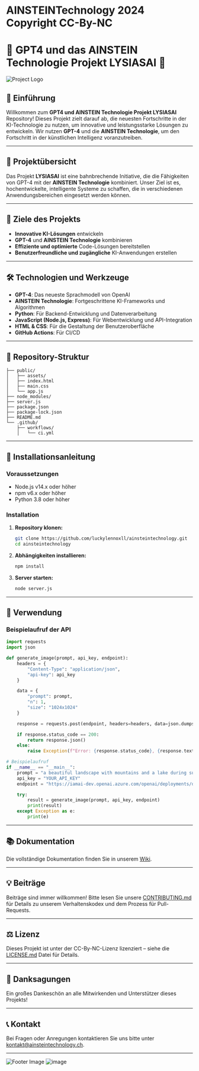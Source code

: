 # AINSTEINTechnology 2024 Copyright CC-By-NC

# 🎉 **GPT4 und das AINSTEIN Technologie Projekt LYSIASAI** 🎉

![Project Logo](https://github.com/audioreworkvisions/audioreworkvisions/assets/63094129/79dc881d-965c-486b-8fb6-1a3203ba6b92)

## 🚀 **Einführung**

Willkommen zum **GPT4 und AINSTEIN Technologie Projekt LYSIASAI** Repository! Dieses Projekt zielt darauf ab, die neuesten Fortschritte in der KI-Technologie zu nutzen, um innovative und leistungsstarke Lösungen zu entwickeln. Wir nutzen **GPT-4** und die **AINSTEIN Technologie**, um den Fortschritt in der künstlichen Intelligenz voranzutreiben.

---

## 🌟 **Projektübersicht**

Das Projekt **LYSIASAI** ist eine bahnbrechende Initiative, die die Fähigkeiten von GPT-4 mit der **AINSTEIN Technologie** kombiniert. Unser Ziel ist es, hochentwickelte, intelligente Systeme zu schaffen, die in verschiedenen Anwendungsbereichen eingesetzt werden können.

---

## 🎯 **Ziele des Projekts**

- **Innovative KI-Lösungen** entwickeln
- **GPT-4** und **AINSTEIN Technologie** kombinieren
- **Effiziente und optimierte** Code-Lösungen bereitstellen
- **Benutzerfreundliche und zugängliche** KI-Anwendungen erstellen

---

## 🛠 **Technologien und Werkzeuge**

- **GPT-4**: Das neueste Sprachmodell von OpenAI
- **AINSTEIN Technologie**: Fortgeschrittene KI-Frameworks und Algorithmen
- **Python**: Für Backend-Entwicklung und Datenverarbeitung
- **JavaScript (Node.js, Express)**: Für Webentwicklung und API-Integration
- **HTML & CSS**: Für die Gestaltung der Benutzeroberfläche
- **GitHub Actions**: Für CI/CD

---

## 📂 **Repository-Struktur**

```plaintext
├── public/
│   ├── assets/
│   ├── index.html
│   ├── main.css
│   └── app.js
├── node_modules/
├── server.js
├── package.json
├── package-lock.json
├── README.md
└── .github/
    ├── workflows/
    │   └── ci.yml
```

---

## 📜 **Installationsanleitung**

### Voraussetzungen

- Node.js v14.x oder höher
- npm v6.x oder höher
- Python 3.8 oder höher

### Installation

1. **Repository klonen:**

   ```bash
   git clone https://github.com/luckylennoxll/ainsteintechnology.git
   cd ainsteintechnology
   ```

2. **Abhängigkeiten installieren:**

   ```bash
   npm install
   ```

3. **Server starten:**

   ```bash
   node server.js
   ```

---

## 🚀 **Verwendung**

### Beispielaufruf der API

```python
import requests
import json

def generate_image(prompt, api_key, endpoint):
    headers = {
        "Content-Type": "application/json",
        "api-key": api_key
    }

    data = {
        "prompt": prompt,
        "n": 1,
        "size": "1024x1024"
    }

    response = requests.post(endpoint, headers=headers, data=json.dumps(data))

    if response.status_code == 200:
        return response.json()
    else:
        raise Exception(f"Error: {response.status_code}, {response.text}")

# Beispielaufruf
if __name__ == "__main__":
    prompt = "a beautiful landscape with mountains and a lake during sunset"
    api_key = "YOUR_API_KEY"
    endpoint = "https://iamai-dev.openai.azure.com/openai/deployments/dall-e-3/images/generations?api-version=2024-02-01"

    try:
        result = generate_image(prompt, api_key, endpoint)
        print(result)
    except Exception as e:
        print(e)
```

---

## 📚 **Dokumentation**

Die vollständige Dokumentation finden Sie in unserem [Wiki](https://github.com/luckylennoxll/ainsteintechnology/wiki).

---

## 💡 **Beiträge**

Beiträge sind immer willkommen! Bitte lesen Sie unsere [CONTRIBUTING.md](CONTRIBUTING.md) für Details zu unserem Verhaltenskodex und dem Prozess für Pull-Requests.

---

## ⚖️ **Lizenz**

Dieses Projekt ist unter der CC-By-NC-Lizenz lizenziert – siehe die [LICENSE.md](https://github.com/luckylennoxll/ainsteintechnology/assets/63094129/b2488b2b-d1c3-49bc-9183-6d230fcbf68e) Datei für Details.

---

## 🏅 **Danksagungen**

Ein großes Dankeschön an alle Mitwirkenden und Unterstützer dieses Projekts!

---

## 📞 **Kontakt**

Bei Fragen oder Anregungen kontaktieren Sie uns bitte unter [kontakt@ainsteintechnology.ch](mailto:kontakt@ainsteintechnology.ch).

---

![Footer Image](https://github.com/audioreworkvisions/audioreworkvisions/assets/63094129/625e6117-eccb-44b6-9e15-57f33a9582de)
![image](https://github.com/luckylennoxll/ainsteintechnology/assets/63094129/18ef8965-9b2a-46ff-b47b-dbc5aaad1130)
